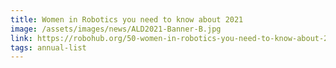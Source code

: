 ```yaml
---
title: Women in Robotics you need to know about 2021
image: /assets/images/news/ALD2021-Banner-B.jpg
link: https://robohub.org/50-women-in-robotics-you-need-to-know-about-2021/
tags: annual-list
---
```

